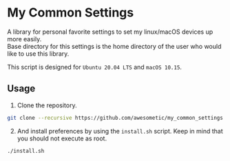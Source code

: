 # My Common Settings
A library for personal favorite settings to set my linux/macOS devices up more easily.<br>
Base directory for this settings is the home directory of the user who would like to use this library.<br>

This script is designed for `Ubuntu 20.04 LTS` and `macOS 10.15`.

## Usage
1. Clone the repository.
```bash
git clone --recursive https://github.com/awesometic/my_common_settings.git && cd my_common_settings
```

2. And install preferences by using the `install.sh` script. Keep in mind that you should not execute as root.
```bash
./install.sh
```

